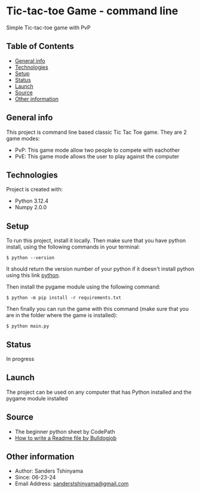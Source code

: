 # Tic-tac-toe Game - command line
Simple Tic-tac-toe game with PvP

## Table of Contents
* [General info](#general-info)
* [Technologies](#technologies)
* [Setup](#setup)
* [Status](#status)
* [Launch](#launch)
* [Source](#source)
* [Other information](#other-information)

## General info
This project is command line based classic Tic Tac Toe game. 
They are 2 game modes:
- PvP: This game mode allow two people to compete with eachother
- PvE: This game mode allows the user to play against the computer

## Technologies
Project is created with:
* Python 3.12.4
* Numpy 2.0.0

## Setup
To run this project, install it locally.
Then make sure that you have python install, using the following commands in your terminal:

```
$ python --version
```

It should return the version number of your python if it doesn't install python using this link [python](https://www.python.org/downloads/).

Then install the pygame module using the following command:

```
$ python -m pip install -r requirements.txt
```
Then finally you can run the game with this command (make sure that you are in the folder where the game is installed):

```
$ python main.py
```
## Status
In progress

## Launch

The project can be used on any computer that has Python installed and the pygame module installed

## Source
* The beginner python sheet by CodePath
* [How to write a Readme file by Bulldogjob](https://bulldogjob.com/readme/how-to-write-a-good-readme-for-your-github-project)

## Other information
* Author: Sanders Tshinyama
* Since: 06-23-24
* Email Address: sanderstshinyama@gmail.com